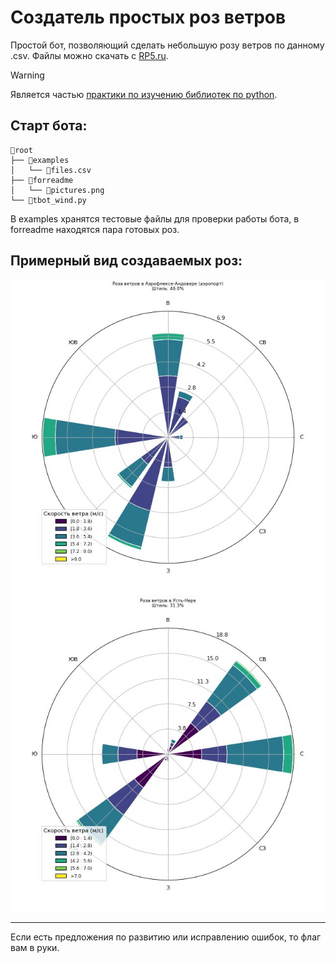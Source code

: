 # Создатель простых роз ветров
Простой бот, позволяющий сделать небольшую розу ветров по данному .csv. Файлы можно скачать с [RP5.ru](https://rp5.ru).

>[!WARNING]
>Является частью [практики по изучению библиотек по python](https://github.com/Dumaqkumaq/Python_labs/tree/main?tab=readme-ov-file).

## Старт бота:
```
📂root
├── 📂examples
│   └── 📄files.csv
├── 📂forreadme
│   └── 📄pictures.png
└── 📄tbot_wind.py
```
В examples хранятся тестовые файлы для проверки работы бота, в forreadme находятся пара готовых роз.

## Примерный вид создаваемых роз:
![1.csv](forreadme/1.png)
![2.csv](forreadme/2.png)

---
Если есть предложения по развитию или исправлению ошибок, то флаг вам в руки.